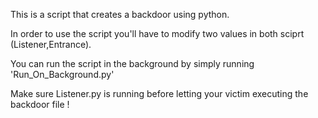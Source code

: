 This is a script that creates a backdoor using python.

In order to use the script you'll have to modify two values in both sciprt (Listener,Entrance).

You can run the script in the background by simply running 'Run_On_Background.py'

Make sure Listener.py is running before letting your victim executing the backdoor file !

